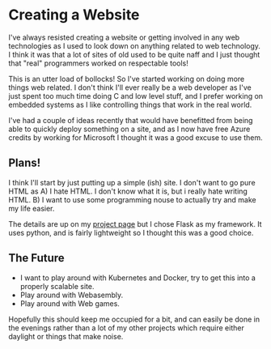 # Creating a Website

I've always resisted creating a website or getting involved in any web technologies as I used to look down on anything related to web technology. I think it was that a lot of sites of old used to be quite naff and I just thought that "real" programmers worked on respectable tools!

This is an utter load of bollocks! So I've started working on doing more things web related. I don't think I'll ever really be a web developer as I've just spent too much time doing C and low level stuff, and I prefer working on embedded systems as I like controlling things that work in the real world.

I've had a couple of ideas recently that would have benefitted from being able to quickly deploy something on a site, and as I now have free Azure credits by working for Microsoft I thought it was a good excuse to use them.

## Plans!

I think I'll start by just putting up a simple (ish) site. I don't want to go pure HTML as A) I hate HTML. I don't know what it is, but i really hate writing HTML. B) I want to use some programming nouse to actually try and make my life easier.

The details are up on my [project page](/projects/website) but I chose Flask as my framework. It uses python, and is fairly lightweight so I thought this was a good choice.


## The Future

* I want to play around with Kubernetes and Docker, try to get this into a properly scalable site.
* Play around with Webasembly.
* Play around with Web games.

Hopefully this should keep me occupied for a bit, and can easily be done in the evenings rather than a lot of my other projects which require either daylight or things that make noise.